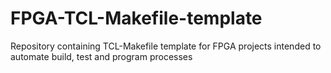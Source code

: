 # FPGA-TCL-Makefile-template
Repository containing TCL-Makefile template for FPGA projects intended to automate build, test and program processes
